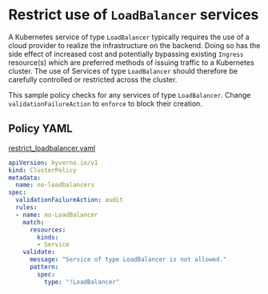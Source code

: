 # Restrict use of `LoadBalancer` services

A Kubernetes service of type `LoadBalancer` typically requires the use of a cloud provider to realize the infrastructure on the backend. Doing so has the side effect of increased cost and potentially bypassing existing `Ingress` resource(s) which are preferred methods of issuing traffic to a Kubernetes cluster. The use of Services of type `LoadBalancer` should therefore be carefully controlled or restricted across the cluster.

This sample policy checks for any services of type `LoadBalancer`. Change `validationFailureAction` to `enforce` to block their creation.

## Policy YAML

[restrict_loadbalancer.yaml](more/restrict_loadbalancer.yaml)

```yaml
apiVersion: kyverno.io/v1
kind: ClusterPolicy
metadata:
  name: no-loadbalancers
spec:
  validationFailureAction: audit
  rules:
  - name: no-LoadBalancer
    match:
      resources:
        kinds:
        - Service
    validate:
      message: "Service of type LoadBalancer is not allowed."
      pattern:
        spec:
          type: "!LoadBalancer"
```
